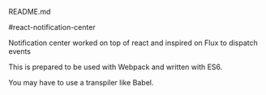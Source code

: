 README.md

#react-notification-center

Notification center worked on top of react and inspired on Flux to dispatch events

This is prepared to be used with Webpack and written with ES6.

You may have to use a transpiler like Babel.